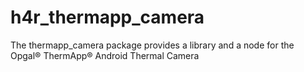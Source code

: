 # h4r_thermapp_camera
The thermapp_camera package provides a library and a node for the Opgal® ThermApp® Android Thermal Camera

